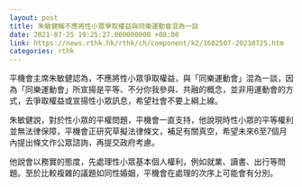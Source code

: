 ```yaml
---
layout: post
title: 朱敏健稱不應將性小眾爭取權益與同樂運動會混為一談
date: 2021-07-25 19:25:27.000000000 +08:00
link: https://news.rthk.hk/rthk/ch/component/k2/1602507-20210725.htm
categories: rthk
---
```


平機會主席朱敏健認為，不應將性小眾爭取權益，與「同樂運動會」混為一談，因為「同樂運動會」所宣揚是平等、不分你我參與、共融的概念，並非用運動會的方式，去爭取權益或宣揚性小眾訊息，希望社會不要上綱上線。

朱敏健說，對於性小眾的平權問題，平機會一直支持，他說現時性小眾的平等權利並無法律保障，平機會正研究草擬法律條文，補足有關真空，希望未來6至7個月內提出條文作公眾諮詢，再提交政府考慮。

他說會以務實的態度，先處理性小眾基本個人權利，例如就業、讀書、出行等問題。至於比較複雜的議題如同性婚姻，平機會在處理的次序上可能會有分別。
